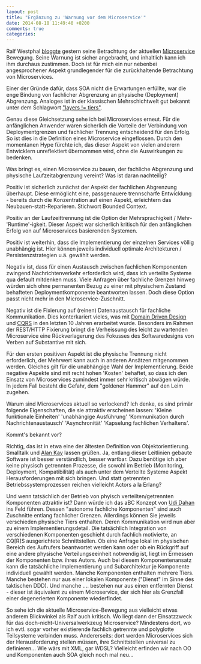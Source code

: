 ```yaml
---
layout: post
title: "Ergänzung zu 'Warnung vor dem Microservice'"
date: 2014-08-18 11:49:40 +0200
comments: true
categories: 
---
```


Ralf Westphal [bloggte](http://blog.ralfw.de/2014/08/warnung-vor-dem-microservice-versuch.html) gestern seine Betrachtung der aktuellen [Microservice](http://martinfowler.com/articles/microservices.html) Bewegung. Seine Warnung ist sicher angebracht, und inhaltlich kann ich ihm durchaus zustimmen. Doch ist für mich ein nur nebenbei angesprochener Aspekt grundlegender für die zurückhaltende Betrachtung von Microservices. 

Einer der Gründe dafür, dass SOA nicht die Erwartungen erfüllte, war die enge Bindung von fachlicher Abgrenzung an physische (Deployment) Abgrenzung. Analoges ist in der klassischen Mehrschichtwelt gut bekannt unter dem Schlagwort ["layers != tiers"](http://software-development-thoughts.blogspot.de/2011/03/layers-are-not-tiers.html).

Genau diese Gleichsetzung sehe ich bei Microservices erneut. Für die anfänglichen Anwender waren sicherlich die Vorteile der Verbindung von Deploymentgrenzen und fachlicher Trennung entscheidend für den Erfolg. So ist dies in die Definition eines Microservice eingeflossen. Durch den momentanen Hype fürchte ich, das dieser Aspekt von vielen anderern Entwicklern unreflektiert übernommen wird, ohne die Auswirkungen zu bedenken.

Was bringt es, einen Microservice zu bauen, der fachliche Abgrenzung und physische Laufzeitabgrenzung vereint? Was ist daran nachteilig?

Positiv ist sicherlich zunächst der Aspekt der fachlichen Abgrenzung überhaupt. Diese ermöglicht eine, passgenauere trennscharfe Entwicklung - bereits durch die Konzentration auf einen Aspekt, erleichtern das Neubauen-statt-Reparieren. Stichwort Bounded Context. 

Positiv an der Laufzeittrennung ist die Option der Mehrsprachigkeit / Mehr-'Runtime'-igkeit. Dieser Aspekt war sicherlich kritisch für den anfänglichen Erfolg von auf Microservices basierenden Systemen. 

Positiv ist weiterhin, dass die Implementierung der einzelnen Services völlig unabhängig ist. Hier können jeweils individuell optimale Architekturen / Persistenzstrategien u.ä. gewählt werden.

Negativ ist, dass für einen Austausch zwischen fachlichen Komponenten zwingend Nachrichtenverkehr erforderlich wird, dass ich verteilte Systeme qua default mitdenken muss. Viele Anfragen über fachliche Grenzen hinweg würden sich ohne permanenten Bezug zu einer mit physischem Zustand behafteten Deploymentkomponente beantworten lassen. Doch diese Option passt nicht mehr in den Microservice-Zuschnitt.

Negativ ist die Fixierung auf (reinen) Datenaustausch für fachliche Kommunikation. Dies konterkariert vieles, was mit [Domain Driven Design](http://de.wikipedia.org/wiki/Domain-Driven_Design) und [CQRS](http://www.heise.de/developer/artikel/CQRS-neues-Architekturprinzip-zur-Trennung-von-Befehlen-und-Abfragen-1797489.html) in den letzten 10 Jahren erarbeitet wurde. Besonders im Rahmen der REST/HTTP Fixierung bringt die Verheissung des leicht zu wartenden Microservice eine Rückverlagerung des Fokusses des Softwaredesigns von Verben auf Substantive mit sich.

Für den ersten positiven Aspekt ist die physische Trennung nicht erforderlich, der Mehrwert kann auch in anderen Ansätzen mitgenommen werden. Gleiches gilt für die unabhängige Wahl der Implementierung. Beide negative Aspekte sind mit recht hohen 'Kosten' behaftet, so dass ich den Einsatz von Microservices zumindest immer sehr kritisch abwägen würde. In jedem Fall besteht die Gefahr, dem "goldener Hammer" auf den Leim zugehen.

Warum sind Microservices aktuell so verlockend? Ich denke, es sind primär folgende Eigenschaften, die sie attraktiv erscheinen lassen: 'Kleine funktionale Einheiten' 'unabhängige Ausführung' 'Kommunikation durch Nachrichtenaustausch' 'Asynchronität' 'Kapselung fachlichen Verhaltens'.

Kommt's bekannt vor? 

Richtig, das ist in etwa eine der ältesten Definition von Objektorientierung. Smalltalk und [Alan Kay](http://c2.com/cgi/wiki?AlanKaysDefinitionOfObjectOriented) lassen grüßen. Ja, entlang dieser Leitlinien gebaute Software ist besser verständlich, besser wartbar. Dazu benötige ich aber keine physisch getrennten Prozesse, die sowohl im Betrieb (Monitoring, Deployment, Kompatibilität) als auch unter dem Verteilte Systeme Aspekt Herausforderungen mit sich bringen. Und statt getrennten Betriebssystemprozessen reichen vielleicht Actors a la Erlang? 

Und wenn tatsächlich der Betrieb von phyisch verteilten/getrennten Komponenten attraktiv ist? Dann würde ich das aBC Konzept von [Udi Dahan](http://www.udidahan.com/2006/08/28/podcast-business-and-autonomous-components-in-soa/) ins Feld führen. Dessen "autonome fachliche Komponenten" sind auch Zuschnitte entlang fachlicher Grenzen. Allerdings können Sie jeweils verschieden physische Tiers enthalten. Deren Kommunikation wird nun aber zu einem Implementierungsdetail. Die tatsächlich Integration von verschiedenen Komponenten geschieht durch fachlich motivierte, an CQ[R]S ausgerichtete Schnittstellen. Ob eine Anfrage lokal im physischen Bereich des Aufrufers beantwortet werden kann oder ob ein Rückgriff auf eine andere physische Verteilungseeinheit notwendig ist, liegt im Ermessen der Komponenten bzw. ihres Autors. Auch bei diesem Komponentenansatz kann die tatsächliche Implementierung und Subarchitektur je Komponente individuell gewählt werden. Manche Komponenten enthalten mehrere Tiers. Manche bestehen nur aus einer lokalen Komponente ("Dienst" im Sinne des taktischen DDD). Und manche .... bestehen nur aus einen entfernten Dienst - dieser ist äquivalent zu einem Microservice, der sich hier als Grenzfall einer degenerierten Komponente wiederfindet.

So sehe ich die aktuelle Microservice-Bewegung aus vielleicht etwas anderem Blickwinkel als Ralf auch kritisch. Wo liegt dann der Einsatzzweck für das doch-nicht-Universalwerkzeug Microservice? Mindestens dort, wo ich evtl. sogar vorher existierende fachlich getrennte und polyglotte Teilsysteme verbinden muss. Andererseits: dort werden Microservices sich der Herausforderung stellen müssen, ihre Schnittstellen universal zu definieren... Wie wärs mit XML, gar WDSL? Vielleicht erfinden wir nach OO und Komponenten auch SOA gleich noch mal neu...
